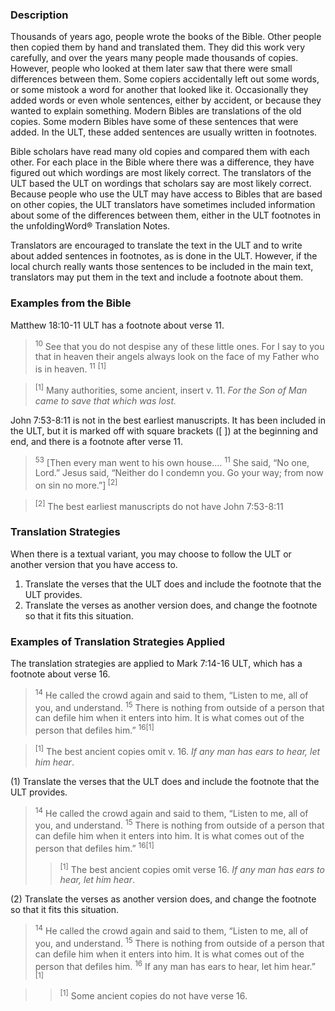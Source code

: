 

### Description

Thousands of years ago, people wrote the books of the Bible. Other people then copied them by hand and translated them. They did this work very carefully, and over the years many people made thousands of copies. However, people who looked at them later saw that there were small differences between them. Some copiers accidentally left out some words, or some mistook a word for another that looked like it. Occasionally they added words or even whole sentences, either by accident, or because they wanted to explain something. Modern Bibles are translations of the old copies. Some modern Bibles have some of these sentences that were added. In the ULT, these added sentences are usually written in footnotes.

Bible scholars have read many old copies and compared them with each other. For each place in the Bible where there was a difference, they have figured out which wordings are most likely correct. The translators of the ULT based the ULT on wordings that scholars say are most likely correct. Because people who use the ULT may have access to Bibles that are based on other copies, the ULT translators have sometimes included information about some of the differences between them, either in the ULT footnotes in the unfoldingWord® Translation Notes.

Translators are encouraged to translate the text in the ULT and to write about added sentences in footnotes, as is done in the ULT. However, if the local church really wants those sentences to be included in the main text, translators may put them in the text and include a footnote about them.

### Examples from the Bible

Matthew 18:10-11 ULT has a footnote about verse 11.
> <sup> 10</sup> See that you do not despise any of these little ones. For I say to you that in heaven their angels always look on the face of my Father who is in heaven. <sup> 11</sup> <sup> [1]</sup> 
  
> <sup> [1]</sup> Many authorities, some ancient, insert v. 11. *For the Son of Man came to save that which was lost.*

John 7:53-8:11 is not in the best earliest manuscripts. It has been included in the ULT, but it is marked off with square brackets ([ ]) at the beginning and end, and there is a footnote after verse 11.
> <sup> 53</sup> [Then every man went to his own house.…  <sup> 11</sup> She said, “No one, Lord.” Jesus said, “Neither do I condemn you. Go your way; from now on sin no more.”]<sup> [2]</sup> 
  
> <sup> [2]</sup> The best earliest manuscripts do not have John 7:53-8:11

### Translation Strategies

When there is a textual variant, you may choose to follow the ULT or another version that you have access to.

1. Translate the verses that the ULT does and include the footnote that the ULT provides.
1. Translate the verses as another version does, and change the footnote so that it fits this situation.

### Examples of Translation Strategies Applied

The translation strategies are applied to Mark 7:14-16 ULT, which has a footnote about verse 16.

> <sup>14</sup> He called the crowd again and said to them, “Listen to me, all of you, and understand. <sup> 15</sup> There is nothing from outside of a person that can defile him when it enters into him. It is what comes out of the person that defiles him.” <sup> 16[1]</sup>
  
> <sup> [1]</sup> The best ancient copies omit v. 16. *If any man has ears to hear, let him hear*.

(1) Translate the verses that the ULT does and include the footnote that the ULT provides.

> <sup> 14</sup> He called the crowd again and said to them, “Listen to me, all of you, and understand. <sup> 15</sup> There is nothing from outside of a person that can defile him when it enters into him. It is what comes out of the person that defiles him.” <sup> 16[1]</sup> 
>> <sup> [1]</sup> The best ancient copies omit verse 16. *If any man has ears to hear, let him hear*.

(2) Translate the verses as another version does, and change the footnote so that it fits this situation.

> <sup> 14</sup> He called the crowd again and said to them, “Listen to me, all of you, and understand. <sup> 15</sup> There is nothing from outside of a person that can defile him when it enters into him. It is what comes out of the person that defiles him. <sup> 16</sup> If any man has ears to hear, let him hear.” <sup> [1]</sup> 
  
>> <sup> [1]</sup> Some ancient copies do not have verse 16.

